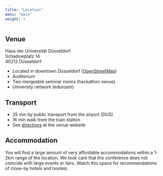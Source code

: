```yaml
---
title: "Location"
menu: "main"
weight: 3
---
```


## Venue

Haus der Universität Düsseldorf  
Schadowplatz 14  
40212 Düsseldorf

- Located in downtown Düsseldorf ([OpenStreetMap](https://www.openstreetmap.org/?mlat=51.2262&mlon=6.7812#map=12/51.2262/6.7812))
- Auditorium
- Two mergeable seminar rooms (hackathon venue)
- University network (eduroam)

## Transport

- 25 min by public transport from the airport (DUS)
- 16 min walk from the train station
- See [directions](https://www.hdu.hhu.de/en/directions-contact-details) at the venue website

## Accommodation

You will find a large amount of very affordable accommodations within a  1-2km range of the location.
We took care that the conference does not coincide with large events or fairs.
Watch this space for recommendations of close-by hotels and hostels.
